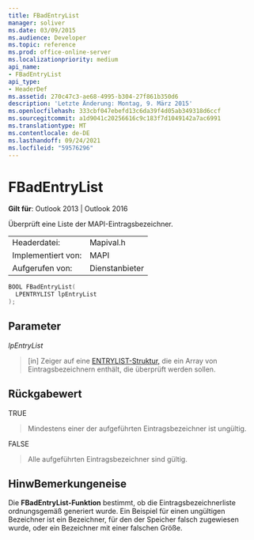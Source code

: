 ```yaml
---
title: FBadEntryList
manager: soliver
ms.date: 03/09/2015
ms.audience: Developer
ms.topic: reference
ms.prod: office-online-server
ms.localizationpriority: medium
api_name:
- FBadEntryList
api_type:
- HeaderDef
ms.assetid: 270c47c3-ae68-4995-b304-27f861b350d6
description: 'Letzte Änderung: Montag, 9. März 2015'
ms.openlocfilehash: 333cbf047ebefd13c6da39f4d05ab349318d6ccf
ms.sourcegitcommit: a1d9041c20256616c9c183f7d1049142a7ac6991
ms.translationtype: MT
ms.contentlocale: de-DE
ms.lasthandoff: 09/24/2021
ms.locfileid: "59576296"
---
```

# <a name="fbadentrylist"></a>FBadEntryList

  
  
**Gilt für**: Outlook 2013 | Outlook 2016 
  
Überprüft eine Liste der MAPI-Eintragsbezeichner. 
  
|||
|:-----|:-----|
|Headerdatei:  <br/> |Mapival.h  <br/> |
|Implementiert von:  <br/> |MAPI  <br/> |
|Aufgerufen von:  <br/> |Dienstanbieter  <br/> |
   
```cpp
BOOL FBadEntryList(
  LPENTRYLIST lpEntryList
);
```

## <a name="parameters"></a>Parameter

 _lpEntryList_
  
> [in] Zeiger auf eine [ENTRYLIST-Struktur,](entrylist.md) die ein Array von Eintragsbezeichnern enthält, die überprüft werden sollen. 
    
## <a name="return-value"></a>Rückgabewert

TRUE 
  
> Mindestens einer der aufgeführten Eintragsbezeichner ist ungültig. 
    
FALSE 
  
> Alle aufgeführten Eintragsbezeichner sind gültig.
    
## <a name="remarks"></a>HinwBemerkungeneise

Die **FBadEntryList-Funktion** bestimmt, ob die Eintragsbezeichnerliste ordnungsgemäß generiert wurde. Ein Beispiel für einen ungültigen Bezeichner ist ein Bezeichner, für den der Speicher falsch zugewiesen wurde, oder ein Bezeichner mit einer falschen Größe. 
  

